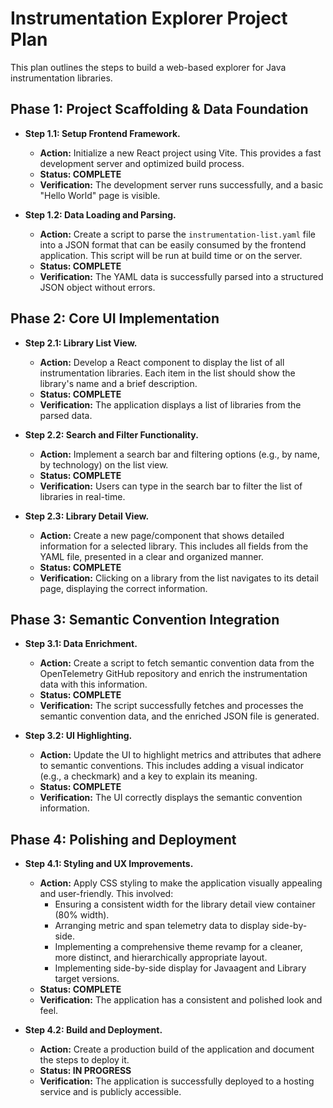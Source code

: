 # Instrumentation Explorer Project Plan

This plan outlines the steps to build a web-based explorer for Java instrumentation libraries.

## Phase 1: Project Scaffolding & Data Foundation

*   **Step 1.1: Setup Frontend Framework.**
    *   **Action:** Initialize a new React project using Vite. This provides a fast development server and optimized build process.
    *   **Status: COMPLETE**
    *   **Verification:** The development server runs successfully, and a basic "Hello World" page is visible.

*   **Step 1.2: Data Loading and Parsing.**
    *   **Action:** Create a script to parse the `instrumentation-list.yaml` file into a JSON format that can be easily consumed by the frontend application. This script will be run at build time or on the server.
    *   **Status: COMPLETE**
    *   **Verification:** The YAML data is successfully parsed into a structured JSON object without errors.

## Phase 2: Core UI Implementation

*   **Step 2.1: Library List View.**
    *   **Action:** Develop a React component to display the list of all instrumentation libraries. Each item in the list should show the library's name and a brief description.
    *   **Status: COMPLETE**
    *   **Verification:** The application displays a list of libraries from the parsed data.

*   **Step 2.2: Search and Filter Functionality.**
    *   **Action:** Implement a search bar and filtering options (e.g., by name, by technology) on the list view.
    *   **Status: COMPLETE**
    *   **Verification:** Users can type in the search bar to filter the list of libraries in real-time.

*   **Step 2.3: Library Detail View.**
    *   **Action:** Create a new page/component that shows detailed information for a selected library. This includes all fields from the YAML file, presented in a clear and organized manner.
    *   **Status: COMPLETE**
    *   **Verification:** Clicking on a library from the list navigates to its detail page, displaying the correct information.

## Phase 3: Semantic Convention Integration

*   **Step 3.1: Data Enrichment.**
    *   **Action:** Create a script to fetch semantic convention data from the OpenTelemetry GitHub repository and enrich the instrumentation data with this information.
    *   **Status: COMPLETE**
    *   **Verification:** The script successfully fetches and processes the semantic convention data, and the enriched JSON file is generated.

*   **Step 3.2: UI Highlighting.**
    *   **Action:** Update the UI to highlight metrics and attributes that adhere to semantic conventions. This includes adding a visual indicator (e.g., a checkmark) and a key to explain its meaning.
    *   **Status: COMPLETE**
    *   **Verification:** The UI correctly displays the semantic convention information.

## Phase 4: Polishing and Deployment

*   **Step 4.1: Styling and UX Improvements.**
    *   **Action:** Apply CSS styling to make the application visually appealing and user-friendly. This involved:
        *   Ensuring a consistent width for the library detail view container (80% width).
        *   Arranging metric and span telemetry data to display side-by-side.
        *   Implementing a comprehensive theme revamp for a cleaner, more distinct, and hierarchically appropriate layout.
        *   Implementing side-by-side display for Javaagent and Library target versions.
    *   **Status: COMPLETE**
    *   **Verification:** The application has a consistent and polished look and feel.

*   **Step 4.2: Build and Deployment.**
    *   **Action:** Create a production build of the application and document the steps to deploy it.
    *   **Status: IN PROGRESS**
    *   **Verification:** The application is successfully deployed to a hosting service and is publicly accessible.